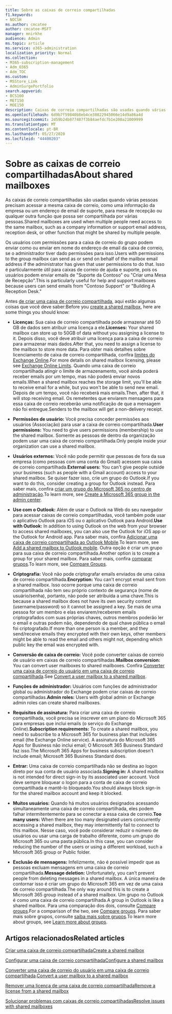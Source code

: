 ```yaml
---
title: Sobre as caixas de correio compartilhadas
f1.keywords:
- NOCSH
ms.author: cmcatee
author: cmcatee-MSFT
manager: mnirkhe
audience: Admin
ms.topic: article
ms.service: o365-administration
localization_priority: Normal
ms.collection:
- M365-subscription-management
- Adm_O365
- Adm_TOC
ms.custom:
- MSStore_Link
- AdminSurgePortfolio
search.appverid:
- BCS160
- MET150
- MOE150
description: Caixas de correio compartilhadas são usadas quando várias pessoas precisam acessar a mesma caixa de correio. Saiba o que você precisa saber antes de criar uma caixa de correio compartilhada.
ms.openlocfilehash: 6d9b7f59840b8eb4ce38822945066e14d9a86a4d
ms.sourcegitcommit: 2d59b24b877487f3b84aefdc7b1e200a21009999
ms.translationtype: MT
ms.contentlocale: pt-BR
ms.lasthandoff: 05/27/2020
ms.locfileid: "44400203"
---
```

# <a name="about-shared-mailboxes"></a><span data-ttu-id="60abb-104">Sobre as caixas de correio compartilhadas</span><span class="sxs-lookup"><span data-stu-id="60abb-104">About shared mailboxes</span></span>

<span data-ttu-id="60abb-105">As caixas de correio compartilhadas são usadas quando várias pessoas precisam acessar a mesma caixa de correio, como uma informação da empresa ou um endereço de email de suporte, para mesa de recepção ou qualquer outra função que possa ser compartilhada por várias pessoas.</span><span class="sxs-lookup"><span data-stu-id="60abb-105">Shared mailboxes are used when multiple people need access to the same mailbox, such as a company information or support email address, reception desk, or other function that might be shared by multiple people.</span></span>

<span data-ttu-id="60abb-106">Os usuários com permissões para a caixa de correio do grupo podem enviar como ou enviar em nome do endereço de email da caixa de correio, se o administrador tiver dado permissões para isso.</span><span class="sxs-lookup"><span data-stu-id="60abb-106">Users with permissions to the group mailbox can send as or send on behalf of the mailbox email address if the administrator has given that user permissions to do that.</span></span> <span data-ttu-id="60abb-107">Isso é particularmente útil para caixas de correio de ajuda e suporte, pois os usuários podem enviar emails de "Suporte da Contoso" ou "Criar uma Mesa de Recepção".</span><span class="sxs-lookup"><span data-stu-id="60abb-107">This is particularly useful for help and support mailboxes because users can send emails from "Contoso Support" or "Building A Reception Desk."</span></span>

<span data-ttu-id="60abb-108">Antes [de criar uma caixa de correio compartilhada](create-a-shared-mailbox.md), aqui estão algumas coisas que você deve saber:</span><span class="sxs-lookup"><span data-stu-id="60abb-108">Before you [create a shared mailbox](create-a-shared-mailbox.md), here are some things you should know:</span></span>

- <span data-ttu-id="60abb-109">**Licenças:** Sua caixa de correio compartilhada pode armazenar até 50 GB de dados sem atribuir uma licença a ele.</span><span class="sxs-lookup"><span data-stu-id="60abb-109">**Licenses:** Your shared mailbox can store up to 50GB of data without you assigning a license to it.</span></span> <span data-ttu-id="60abb-110">Depois disso, você deve atribuir uma licença para a caixa de correio para armazenar mais dados.</span><span class="sxs-lookup"><span data-stu-id="60abb-110">After that, you need to assign a license to the mailbox to store more data.</span></span> <span data-ttu-id="60abb-111">Para obter mais detalhes sobre licenciamento de caixa de correio compartilhada, confira [limites do Exchange Online](https://technet.microsoft.com/library/exchange-online-limits.aspx#StorageLimits).</span><span class="sxs-lookup"><span data-stu-id="60abb-111">For more details on shared mailbox licensing, please see [Exchange Online Limits](https://technet.microsoft.com/library/exchange-online-limits.aspx#StorageLimits).</span></span> <span data-ttu-id="60abb-112">Quando uma caixa de correio compartilhada atingir o limite de armazenamento, você ainda poderá receber emails por um tempo, mas não poderá enviar novos emails.</span><span class="sxs-lookup"><span data-stu-id="60abb-112">When a shared mailbox reaches the storage limit, you'll be able to receive email for a while, but you won't be able to send new email.</span></span> <span data-ttu-id="60abb-113">Depois de um tempo, você não receberá mais emails.</span><span class="sxs-lookup"><span data-stu-id="60abb-113">Then, after that, it will stop receiving email.</span></span> <span data-ttu-id="60abb-114">Os remetentes que enviarem mensagens para essa caixa de correio receberão uma notificação de que a mensagem não foi entregue.</span><span class="sxs-lookup"><span data-stu-id="60abb-114">Senders to the mailbox will get a non-delivery receipt.</span></span>

- <span data-ttu-id="60abb-115">**Permissões de usuário:** Você precisa conceder permissões aos usuários (Associação) para usar a caixa de correio compartilhada.</span><span class="sxs-lookup"><span data-stu-id="60abb-115">**User permissions:** You need to give users permissions (membership) to use the shared mailbox.</span></span> <span data-ttu-id="60abb-116">Somente as pessoas de dentro da organização podem usar uma caixa de correio compartilhada.</span><span class="sxs-lookup"><span data-stu-id="60abb-116">Only people inside your organization can use a shared mailbox.</span></span>

- <span data-ttu-id="60abb-117">**Usuários externos:** Você não pode permitir que pessoas de fora da sua empresa (como pessoas com uma conta do Gmail) acessem sua caixa de correio compartilhada.</span><span class="sxs-lookup"><span data-stu-id="60abb-117">**External users:** You can't give people outside your business (such as people with a Gmail account) access to your shared mailbox.</span></span> <span data-ttu-id="60abb-118">Se quiser fazer isso, crie um grupo do Outlook.</span><span class="sxs-lookup"><span data-stu-id="60abb-118">If you want to do this, consider creating a group for Outlook instead.</span></span> <span data-ttu-id="60abb-119">Para saber mais, confira [criar um grupo do Microsoft 365 no centro de administração](../create-groups/create-groups.md).</span><span class="sxs-lookup"><span data-stu-id="60abb-119">To learn more, see [Create a Microsoft 365 group in the admin center](../create-groups/create-groups.md).</span></span>

-  <span data-ttu-id="60abb-120">**Use com o Outlook:** Além de usar o Outlook na Web do seu navegador para acessar caixas de correio compartilhadas, você também pode usar o aplicativo Outlook para iOS ou o aplicativo Outlook para Android.</span><span class="sxs-lookup"><span data-stu-id="60abb-120">**Use with Outlook:** In addition to using Outlook on the web from your browser to access shared mailboxes, you can also use the Outlook for iOS app or the Outlook for Android app.</span></span> <span data-ttu-id="60abb-121">Para saber mais, confira <a href="https://support.office.com/article/f866242c-81b2-472e-8776-6c49c5473c9f" target="_blank">Adicionar uma caixa de correio compartilhada ao Outlook Mobile</a>.</span><span class="sxs-lookup"><span data-stu-id="60abb-121">To learn more, see <a href="https://support.office.com/article/f866242c-81b2-472e-8776-6c49c5473c9f" target="_blank">Add a shared mailbox to Outlook mobile</a>.</span></span> <span data-ttu-id="60abb-122">Outra opção é criar um grupo para sua caixa de correio compartilhada.</span><span class="sxs-lookup"><span data-stu-id="60abb-122">Another option is to create a group for your shared mailbox.</span></span> <span data-ttu-id="60abb-123">Para saber mais, confira [comparar grupos](../create-groups/compare-groups.md).</span><span class="sxs-lookup"><span data-stu-id="60abb-123">To learn more, see [Compare Groups](../create-groups/compare-groups.md).</span></span>  

- <span data-ttu-id="60abb-124">**Criptografia:** Você não pode criptografar emails enviados de uma caixa de correio compartilhada.</span><span class="sxs-lookup"><span data-stu-id="60abb-124">**Encryption:** You can't encrypt email sent from a shared mailbox.</span></span> <span data-ttu-id="60abb-125">Isso ocorre porque uma caixa de correio compartilhada não tem seu próprio contexto de segurança (nome de usuário/senha), portanto, não pode ser atribuída a uma chave.</span><span class="sxs-lookup"><span data-stu-id="60abb-125">This is because a shared mailbox does not have its own security context (username/password) so it cannot be assigned a key.</span></span> <span data-ttu-id="60abb-126">Se mais de uma pessoa for um membro e elas enviarem/receberem emails criptografados com suas próprias chaves, outros membros poderão ler o email e outras podem não, dependendo de qual chave pública o email foi criptografado.</span><span class="sxs-lookup"><span data-stu-id="60abb-126">If more than one person is a member, and they send/receive emails they encrypted with their own keys, other members might be able to read the email and others might not, depending which public key the email was encrypted with.</span></span>

- <span data-ttu-id="60abb-127">**Conversão de caixa de correio:** Você pode converter caixas de correio de usuário em caixas de correio compartilhadas.</span><span class="sxs-lookup"><span data-stu-id="60abb-127">**Mailbox conversion:** You can convert user mailboxes to shared mailboxes.</span></span> <span data-ttu-id="60abb-128">Confira [Converter uma caixa de correio do usuário em uma caixa de correio compartilhada](convert-user-mailbox-to-shared-mailbox.md).</span><span class="sxs-lookup"><span data-stu-id="60abb-128">See [Convert a user mailbox to a shared mailbox](convert-user-mailbox-to-shared-mailbox.md).</span></span>

- <span data-ttu-id="60abb-129">**Funções de administrador:** Usuários com funções de administrador global ou administrador do Exchange podem criar caixas de correio compartilhadas.</span><span class="sxs-lookup"><span data-stu-id="60abb-129">**Admin roles:** Users with global admin or Exchange admin roles can create shared mailboxes.</span></span>

- <span data-ttu-id="60abb-130">**Requisitos de assinatura:** Para criar uma caixa de correio compartilhada, você precisa se inscrever em um plano do Microsoft 365 para empresas que inclui emails (o serviço do Exchange Online).</span><span class="sxs-lookup"><span data-stu-id="60abb-130">**Subscription requirements:** To create a shared mailbox, you need to subscribe to a Microsoft 365 for business plan that includes email (the Exchange Online service).</span></span> <span data-ttu-id="60abb-131">A assinatura do Microsoft 365 Apps for Business não inclui email; O Microsoft 365 Business Standard faz isso.</span><span class="sxs-lookup"><span data-stu-id="60abb-131">The Microsoft 365 Apps for business subscription doesn't include email; Microsoft 365 Business Standard does.</span></span>

- <span data-ttu-id="60abb-132">**Entrar:** Uma caixa de correio compartilhada não se destina ao logon direto por sua conta de usuário associada.</span><span class="sxs-lookup"><span data-stu-id="60abb-132">**Signing in:** A shared mailbox is not intended for direct sign-in by its associated user account.</span></span> <span data-ttu-id="60abb-133">Você deve sempre bloquear o logon para a conta de caixa de correio compartilhada e mantê-lo bloqueado.</span><span class="sxs-lookup"><span data-stu-id="60abb-133">You should always block sign-in for the shared mailbox account and keep it blocked.</span></span>

- <span data-ttu-id="60abb-134">**Muitos usuários:** Quando há muitos usuários designados acessando simultaneamente uma caixa de correio compartilhada, eles podem falhar intermitentemente para se conectar a essa caixa de correio.</span><span class="sxs-lookup"><span data-stu-id="60abb-134">**Too many users:** When there are too many designated users concurrently accessing a shared mailbox, they may intermittently fail to connect to this mailbox.</span></span> <span data-ttu-id="60abb-135">Nesse caso, você pode considerar reduzir o número de usuários ou usar uma carga de trabalho diferente, como um grupo do Microsoft 365 ou uma pasta pública.</span><span class="sxs-lookup"><span data-stu-id="60abb-135">In this case, you can consider reducing the number of the users or using a different workload, such a Microsoft 365 group or Public folder.</span></span>

- <span data-ttu-id="60abb-136">**Exclusão de mensagens:** Infelizmente, não é possível impedir que as pessoas excluam mensagens em uma caixa de correio compartilhada.</span><span class="sxs-lookup"><span data-stu-id="60abb-136">**Message deletion:** Unfortunately, you can't prevent people from deleting messages in a shared mailbox.</span></span> <span data-ttu-id="60abb-137">A única maneira de contornar isso é criar um grupo do Microsoft 365 em vez de uma caixa de correio compartilhada.</span><span class="sxs-lookup"><span data-stu-id="60abb-137">The only way around this is to create a Microsoft 365 group instead of a shared mailbox.</span></span> <span data-ttu-id="60abb-138">Um grupo no Outlook é como uma caixa de correio compartilhada.</span><span class="sxs-lookup"><span data-stu-id="60abb-138">A group in Outlook is like a shared mailbox.</span></span> <span data-ttu-id="60abb-139">Para uma comparação dos dois, consulte [Compare groups](../create-groups/compare-groups.md).</span><span class="sxs-lookup"><span data-stu-id="60abb-139">For a comparison of the two, see [Compare groups](../create-groups/compare-groups.md).</span></span> <span data-ttu-id="60abb-140">Para saber mais sobre grupos, consulte [saiba mais sobre grupos](https://support.office.com/article/b565caa1-5c40-40ef-9915-60fdb2d97fa2.aspx).</span><span class="sxs-lookup"><span data-stu-id="60abb-140">To learn more about groups, see [Learn more about groups](https://support.office.com/article/b565caa1-5c40-40ef-9915-60fdb2d97fa2.aspx).</span></span>

## <a name="related-articles"></a><span data-ttu-id="60abb-141">Artigos relacionados</span><span class="sxs-lookup"><span data-stu-id="60abb-141">Related articles</span></span>

[<span data-ttu-id="60abb-142">Criar uma caixa de correio compartilhada</span><span class="sxs-lookup"><span data-stu-id="60abb-142">Create a shared mailbox</span></span>](create-a-shared-mailbox.md)

[<span data-ttu-id="60abb-143">Configurar uma caixa de correio compartilhada</span><span class="sxs-lookup"><span data-stu-id="60abb-143">Configure a shared mailbox</span></span>](configure-a-shared-mailbox.md)

<span data-ttu-id="60abb-144">[Converter uma caixa de correio do usuário em uma caixa de correio compartilhada](convert-user-mailbox-to-shared-mailbox.md).</span><span class="sxs-lookup"><span data-stu-id="60abb-144">[Convert a user mailbox to a shared mailbox](convert-user-mailbox-to-shared-mailbox.md)</span></span>

[<span data-ttu-id="60abb-145">Remover uma licença de uma caixa de correio compartilhada</span><span class="sxs-lookup"><span data-stu-id="60abb-145">Remove a license from a shared mailbox</span></span>](remove-license-from-shared-mailbox.md)

[<span data-ttu-id="60abb-146">Solucionar problemas com caixas de correio compartilhadas</span><span class="sxs-lookup"><span data-stu-id="60abb-146">Resolve issues with shared mailboxes</span></span>](resolve-issues-with-shared-mailboxes.md)
